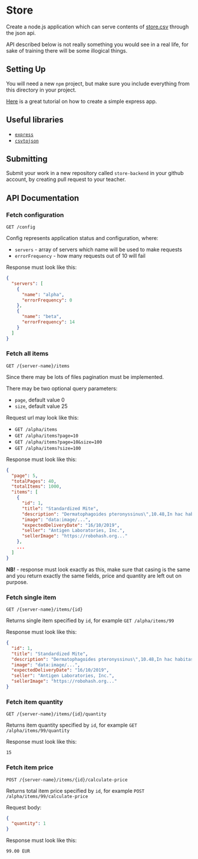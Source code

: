 # Store

Create a node.js application which can serve contents of [store.csv](./store.csv) through the json api.

API described below is not really something you would see in a real life, for sake of training there will be some illogical things.  

## Setting Up

You will need a new `npm` project, but make sure you include everything from this directory in your project.

[Here](https://dev.to/asciidev/testing-a-nodeexpress-application-with-mocha--chai-4lho) is a great tutorial on how to create a simple express app.

## Useful libraries

 - [`express`](https://www.npmjs.com/package/express)
 - [`csvtojson`](https://www.npmjs.com/package/csvtojson)

## Submitting

Submit your work in a new repository called `store-backend` in your github account, by creating pull request to your teacher. 

## API Documentation

### Fetch configuration

`GET /config`

Config represents application status and configuration, where:

 - `servers` - array of servers which name will be used to make requests
 - `errorFrequency` - how many requests out of 10 will fail

Response must look like this:

```json
{
  "servers": [
    {
      "name": "alpha",
      "errorFrequency": 0
    },
    {
      "name": "beta",
      "errorFrequency": 14
    }
  ]
}
```

### Fetch all items

`GET /{server-name}/items`

Since there may be lots of files pagination must be implemented.

There may be two optional query parameters:

 - `page`, default value 0
 - `size`, default value 25

Request url may look like this:

 - `GET /alpha/items`
 - `GET /alpha/items?page=10`
 - `GET /alpha/items?page=10&size=100`
 - `GET /alpha/items?size=100`

Response must look like this:

```json
{
  "page": 5,
  "totalPages": 40,
  "totalItems": 1000,
  "items": [
    {
      "id": 1,
      "title": "Standardized Mite",
      "description": "Dermatophagoides pteronyssinus\",10.48,In hac habitasse platea dictumst. Etiam faucibus cursus urna.",
      "image": "data:image/...",
      "expectedDeliveryDate": "16/10/2019",
      "seller": "Antigen Laboratories, Inc.",
      "sellerImage": "https://robohash.org..."
    },
    ...
  ]
}
``` 

**NB!** - response must look exactly as this, make sure that casing is the same and you return exactly the same fields, price and quantity are left out on purpose.

### Fetch single item

`GET /{server-name}/items/{id}`

Returns single item specified by `id`, for example `GET /alpha/items/99`

Response must look like this:

```json
{
  "id": 1,
  "title": "Standardized Mite",
  "description": "Dermatophagoides pteronyssinus\",10.48,In hac habitasse platea dictumst. Etiam faucibus cursus urna.",
  "image": "data:image/...",
  "expectedDeliveryDate": "16/10/2019",
  "seller": "Antigen Laboratories, Inc.",
  "sellerImage": "https://robohash.org..."
}
```

### Fetch item quantity

`GET /{server-name}/items/{id}/quantity`

Returns item quantity specified by `id`, for example `GET /alpha/items/99/quantity`

Response must look like this:

```
15
```

### Fetch item price

`POST /{server-name}/items/{id}/calculate-price`

Returns total item price specified by `id`, for example `POST /alpha/items/99/calculate-price`

Request body:
```json
{
  "quantity": 1
}
```

Response must look like this:

```
99.00 EUR
```

